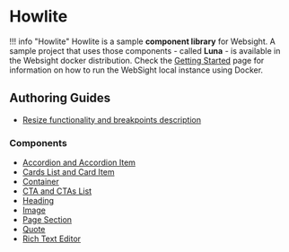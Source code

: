 # Howlite

!!! info "Howlite"
    Howlite is a sample **component library** for Websight. A sample project that uses those components - called **Luna** - is available in the Websight docker distribution. Check the [Getting Started](../../../getting-started/quick-start/) page for information on how to run the WebSight local instance using Docker.

## Authoring Guides
- [Resize functionality and breakpoints description](./grid)

### Components

- [Accordion and Accordion Item](./accordion)
- [Cards List and Card Item](./cards-list)
- [Container](./container)
- [CTA and CTAs List](./cta)
- [Heading](./heading)
- [Image](./image)
- [Page Section](./page-section)
- [Quote](./quote)
- [Rich Text Editor](./rte)






